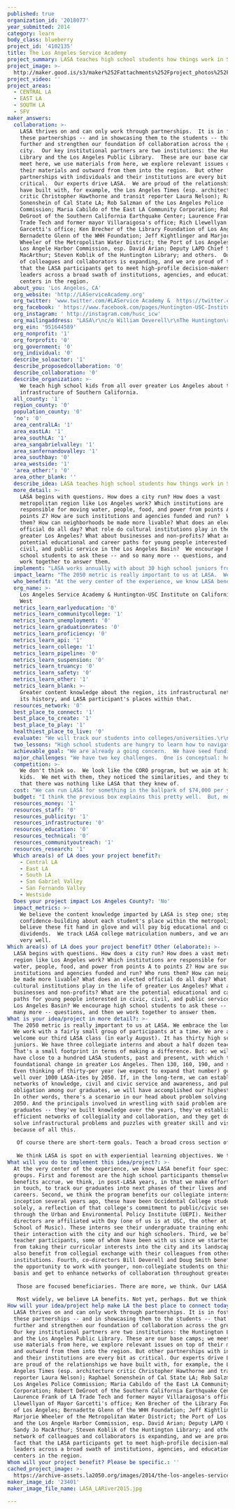 ```yaml
---
published: true
organization_id: '2018077'
year_submitted: 2014
category: learn
body_class: blueberry
project_id: '4102135'
title: The Los Angeles Service Academy
project_summary: LASA teaches high school students how things work in Southern California.
project_image: >-
  http://maker.good.is/s3/maker%252Fattachments%252Fproject_photos%252Fimages%252F23401%252Fdisplay%252FLASA_LARiver2015.jpg=c570x385
project_video: ''
project_areas:
  - CENTRAL LA
  - EAST LA
  - SOUTH LA
  - SFV
maker_answers:
  collaboration: >-
    LASA thrives on and can only work through partnerships.  It is in fostering
    these partnerships -- and in showcasing them to the students -- that we
    further and strengthen our foundation of collaboration across the great
    city.  Our key institutional partners are two institutions: the Huntington
    Library and the Los Angeles Public Library.  These are our base camps; we
    meet here, we use materials from here, we explore relevant issues on top of
    their materials and outward from them into the region.  But other
    partnerships with individuals and their institutions are every bit as
    critical.  Our experts drive LASA.  We are proud of the relationships we
    have built with, for example, the Los Angeles Times (esp. architecture
    critic Christopher Hawthorne and transit reporter Laura Nelson); Raphael
    Sonenshein of Cal State LA; Rob Salzman of the Los Angeles Police
    Commission; Maria Cabildo of the East LA Community Corporation; Robert
    DeGroot of the Southern California Earthquake Center; Laurence Frank of LA
    Trade Tech and former mayor Villaraigosa's office; Rich Llewellyan  of Mayor
    Garcetti's office; Ken Brecher of the Library Foundation of Los Angeles;
    Bernadette Glenn of the WHH Foundation; Jeff Kightlinger and Marjorie
    Wheeler of the Metropolitan Water District; the Port of Los Angeles and the
    Los Angele Harbor Commission, esp. David Arian; Deputy LAPD Chief Sandy Jo
    MacArthur; Steven Koblik of the Huntington Library; and others.  Our network
    of colleagues and collaborators is expanding, and we are proud of the fact
    that the LASA participants get to meet high-profile decision-makers and
    leaders across a broad swath of institutions, agencies, and educational
    centers in the region.
  about_you: 'Los Angeles, CA'
  org_website: 'http://LAServiceAcademy.org'
  org_twitter: 'www.twitter.com/#LAService Academy &  https://twitter.com/HUSC_ICW'
  org_facebook: ' https://www.facebook.com/pages/Huntington-USC-Institute-on-California-and-the-West/299535653439547'
  org_instagram: ' http://instagram.com/husc_icw'
  org_mailingaddress: "LASA\r\nc/o William Deverell\r\nThe Huntington\r\n1151 Oxford Road\r\nSan Marino, CA  91108"
  org_ein: '951644589'
  org_nonprofit: '1'
  org_forprofit: '0'
  org_government: '0'
  org_individual: '0'
  describe_soloactor: '1'
  describe_proposedcollaboration: '0'
  describe_collaboration: '0'
  describe_organization: >-
    We teach high school kids from all over greater Los Angeles about the
    infrastructure of Southern California.
  all_county: '1'
  region_county: '0'
  population_county: '0'
  'no': '0'
  area_centralLA: '1'
  area_eastLA: '1'
  area_southLA: '1'
  area_sangabrielvalley: '1'
  area_sanfernandovalley: '1'
  area_southbay: '0'
  area_westside: '1'
  'area_other:': '0'
  area_other_blank: ''
  describe_idea: LASA teaches high school students how things work in Southern California.
  more_detail: >-
    LASA begins with questions. How does a city run? How does a vast
    metropolitan region like Los Angeles work? Which institutions are
    responsible for moving water, people, food, and power from points A to
    points Z? How are such institutions and agencies funded and run?  Who runs
    them? How can neighborhoods be made more livable? What does an elected
    official do all day? What role do cultural institutions play in the life of
    greater Los Angeles? What about businesses and non-profits? What are the
    potential educational and career paths for young people interested in civic,
    civil, and public service in the Los Angeles Basin?  We encourage high
    school students to ask these -- and so many more -- questions, and then we
    work together to answer them.
  implement: "LASA works annually with about 30 high school juniors from all across the Los Angeles Basin.  Most of our students come from public schools and public districts; some come from private schools.  We add as well about six teachers or administrators, and as many as three collegiate interns.  Our design is simple.   We plunge the students into a four-day summer introductory seminar that teaches them the broadest strokes of Los Angeles history and culture (issues ranging from seismic vulnerabilities to film studio history, and from city governance to immigration and demographic patterns.  We do so with experts and remarkable documents from archives at The Huntington or Central Library. We build every participant's library by supplying them with key texts on LA issues and LA history.  \r\n\r\nFrom that summer immersion, we move to a once-a-month Saturday LASA session.  Each of these Saturdays (eight or nine per year) embraces a particular infrastructural issue: water, transit, the harbor, law enforcement, cultural expression/institutions, technological innovation, etc.  Each session grapples with its issue in conversation with an expert.  These are give and take sessions, and LASA students are prepared to ask good and difficult questions.  We meet at key sites: water facilities, City Hall, high-tech operations, LAPD headquarters, the harbor complex, etc.  We always get the participants out into the landscapes of greater LA; walking tours, our LASA bus, test-your-knowledge light rail explorations, etc.  Each day ends with all of us tired and very well informed as to this or that major issue within the infrastructural networks that make up metropolitan Los Angeles.  Along the way, and throughout the year, we work hard on community building efforts: public school and private school interfaces at the individual, face to face level (our students become friends with one another across the city and across circumstances); we work with our teacher participants on building collegiality across schools and districts.  Along the way, we carefully encourage all LASA students to think about their role as citizens of the metropolis and their trajectory as soon-to-be college students, a status we embrace by bringing college admissions' officers in to talk about the application process regarding the move from high school to college or university.  LASA teaches kids about LA, shows them that they have an important role to play here, and fosters friendships and community while doing so."
  impact_learn: "The 2050 metric is really important to us at LASA.  We embrace the long-term.  We work with a fairly small group of participants at a time.  We are about to welcome our third LASA class (in early August).  It has thirty high school juniors.  We have three collegiate interns and about a half dozen teachers.  That's a small footprint in terms of making a difference.  But: we will soon have close to a hundred LASA students, past and present, with which to build foundational change in greater Los Angeles.  Then 130, 160, 190, and so on.  Even thinking of thirty-per year (we expect to expand that number) gets us to well over 1000 LASA-ites by 2050.  If, in the long-term, we can establish networks of knowledge, civil and civic service and awareness, and public obligation among our graduates, we will have accomplished our highest goals.  In other words, there's a scenario in our head about problem solving in LA in 2050.  And the principals involved in wrestling with said problem are LASA graduates -- they've built knowledge over the years, they've established efficient networks of collegiality and collaboration, and they get down to solve infrastructural problems and puzzles with greater skill and vision because of all this.\r\n\r\nOf course there are short-term goals.  Teach a broad cross section of kids about LA; draw a diverse group of young people who may come from very different circumstances or parts of LA together, allow them to discover commonalities of experience and curiosity.  Put them into the landscape, teach them about going to college, show them how transit works, empower them to use libraries well  help them learn to express themselves in public settings; have a lot of fun on a Saturday LASA day.  \r\n\r\nWe think LASA is spot on with experiential learning objectives.  We think greater Los Angeles is an astonishing learning laboratory for history, policy, landscape, culture, and urbanism, and we think no one is too young to begin to grapple with his or her place in the metropolis.  We think LASA helps make LA navigable, and we think that we empower and built the confidence of the young people who join us each year."
  who_benefit: "At the very center of the experience, we know LASA benefit four specific groups.  First and foremost are the high school participants themselves.  Those benefits accrue, we think, in post-LASA years, in that we make efforts to keep in touch, to track our graduates into next phases of their lives and budding careers.  Second, we think the program benefits our collegiate interns.  Since inception several years ago, these have been Occidental College students solely, a reflection of that college's commitment to public/civic service through the Urban and Environmental Policy Institute (UEPI).  Neither of LASA's directors are affiliated with Oxy (one of us is at USC, the other at Colburn School of Music).  These interns see their undergraduate training enhanced by their interaction with the city and our high schoolers.  Third, we believe the teacher participants, some of whom have been with us since we started, benefit from taking their curricular interests into the city and its landscapes.  They also benefit from collegial exchange with their colleagues from other institutions.  Fourth, co-directors Bill Deverell and Doug Smith benefit from the opportunity to work with younger, non-collegiate students on this regular basis and get to enhance networks of collaboration throughout greater LA.  \r\n\r\nThose are focused beneficiaries.  There are more, we think.  Our LASA students take their experience back to their families.  These families often repeat our fieldtrip experiences; we go to point A on a given Saturday and the student brings her family back there on the next Saturday.  The friends of our LASA students benefit similarly, and we recruit new LASA students from these ranks.\r\n\r\nMost widely, we believe LA benefits.  Not yet, perhaps.  But we think the lines of friendship, knowledge, and commitment to public service and awareness cannot help but make LA both work better and become a better place to live and work.  That's LASA's promise, we think, and it makes it all very exciting to us."
  org_name: >-
    Los Angeles Service Academy & Huntington-USC Institute on California and the
    West
  metrics_learn_earlyeducation: '0'
  metrics_learn_communitycollege: '1'
  metrics_learn_unemployment: '0'
  metrics_learn_graduationrates: '0'
  metrics_learn_proficiency: '0'
  metrics_learn_api: '1'
  metrics_learn_college: '1'
  metrics_learn_pipeline: '0'
  metrics_learn_suspension: '0'
  metrics_learn_truancy: '0'
  metrics_learn_safety: '0'
  metrics_learn_other: '1'
  metrics_learn_blank: >-
    Greater content knowledge about the region, its infrastructural networks,
    its history, and LASA participant's places within that.
  resources_network: '0'
  best_place_to_connect: '1'
  best_place_to_create: '1'
  best_place_to_play: '1'
  healthiest_place_to_live: '0'
  evaluate: "We will track our students into colleges/universities.\r\n\r\nWe will watch as recruitment and application curves rise in the face of greater awareness and interest in LASA.\r\n\r\nWe will look to 2050 in the expectation that LASA and LASA students are keystone mechanisms within the wide project of making LA better and a better place to live, work, learn."
  two_lessons: "High school students are hungry to learn how to navigate and make sense of the gargantuan metropolis.\r\n\r\nHigh school students have little difficulty establishing connections and friendships across wide differences of background, circumstance, or experience -- if given the chance."
  achievable_goal: "We are already a going concern.  We have seed funding.  We need more to keep the project going, and to expand it.  We have grown each of the three years: from about 20 kids to more and now 30.  We have also piloted a two-day \"LASA Junior\" project aimed at 8th graders, which is possibly expandable and a good recruitment pool to draw from for the high school effort.  \r\n"
  major_challenges: "We have two key challenges.  One is conceptual: how to expand, widen our impact, grow -- but not at the expense of the specialness and community established and sustained by our relatively small numbers year to year.  We can solve this.  But it will take thought and careful planning.  We could add students at a regular clip -- five or so more per year.  That would be growth, and it would be manageable, at least in the short term.  We could run LASA wings or parallel experiences with several groups.  We could offer an experiential LASA (the Saturday model) to one group and an abridged experience to a larger group (in the summer, for example).  This is a good problem to have; we are at work figuring it out.\r\n\r\nOur second is funding.  We are at work on broadening our philanthropic outreach.  It is gradual.  We have been successful in drawing seed support to launch and sustain LASA for several years.  We think we can successfully build upon that, and we think that the LA2050 opportunities and objectives meet our vision and goals directly; this is a spectacular opportunity for us to take the next philanthropic step."
  competition: >-
    We don't think so.  We look like the CORO program, but we aim at high school
    kids.  We met with them, they noticed the similarities, and they told us
    that there was nothing like LASA that they knew of.
  cost: "We can run LASA for something in the ballpark of $74,000 per year.  Our expenses are simple: stipends for co-directors; bus and other transit fees; stipends for experts; books and other materials for students, interns, teachers; lots of food; some incidentals or service/rental fees; admission for this or that institution or facility; use-fees for, for example, rafting on the LA River.  \r\n\r\n"
  budget: "I think the previous box explains this pretty well.  But, more specifically:\r\n\r\nFounding Director Bill Deverell  $1000 per month\r\nExecutive Director Doug Smith $2500 per month\r\nTeacher/Intern Stipends $6000 per year\r\nBus/other transit $8000 a year\r\nBooks/materials $6000 a year\r\nFood/Water $6000 a year\r\nStipends for experts $6000 a year\r\nMisc $1000"
  resources_money: '1'
  resources_staff: '0'
  resources_publicity: '1'
  resources_infrastructure: '0'
  resources_education: '0'
  resources_technical: '0'
  resources_communityoutreach: '1'
  resources_research: '1'
  Which area(s) of LA does your project benefit?:
    - Central LA
    - East LA
    - South LA
    - San Gabriel Valley
    - San Fernando Valley
    - Westside
  Does your project impact Los Angeles County?: 'No'
  impact_metrics: >-
    We believe the content knowledge imparted by LASA is step one; step two is
    confidence-building about each student's place within the metropolis.  We
    believe these fit hand in glove and will pay big educational and community
    dividends.  We track LASA college matriculation numbers, and we are doing
    very well.
Which area(s) of LA does your project benefit? Other (elaborate): >-
  LASA begins with questions. How does a city run? How does a vast metropolitan
  region like Los Angeles work? Which institutions are responsible for moving
  water, people, food, and power from points A to points Z? How are such
  institutions and agencies funded and run? Who runs them? How can neighborhoods
  be made more livable? What does an elected official do all day? What role do
  cultural institutions play in the life of greater Los Angeles? What about
  businesses and non-profits? What are the potential educational and career
  paths for young people interested in civic, civil, and public service in the
  Los Angeles Basin? We encourage high school students to ask these -- and so
  many more -- questions, and then we work together to answer them.
What is your idea/project in more detail?: >-
  The 2050 metric is really important to us at LASA. We embrace the long-term.
  We work with a fairly small group of participants at a time. We are about to
  welcome our third LASA class (in early August). It has thirty high school
  juniors. We have three collegiate interns and about a half dozen teachers.
  That's a small footprint in terms of making a difference. But: we will soon
  have close to a hundred LASA students, past and present, with which to build
  foundational change in greater Los Angeles. Then 130, 160, 190, and so on.
  Even thinking of thirty-per year (we expect to expand that number) gets us to
  well over 1000 LASA-ites by 2050. If, in the long-term, we can establish
  networks of knowledge, civil and civic service and awareness, and public
  obligation among our graduates, we will have accomplished our highest goals.
  In other words, there's a scenario in our head about problem solving in LA in
  2050. And the principals involved in wrestling with said problem are LASA
  graduates -- they've built knowledge over the years, they've established
  efficient networks of collegiality and collaboration, and they get down to
  solve infrastructural problems and puzzles with greater skill and vision
  because of all this.
   
   Of course there are short-term goals. Teach a broad cross section of kids about LA; draw a diverse group of young people who may come from very different circumstances or parts of LA together, allow them to discover commonalities of experience and curiosity. Put them into the landscape, teach them about going to college, show them how transit works, empower them to use libraries well help them learn to express themselves in public settings; have a lot of fun on a Saturday LASA day. 
   
   We think LASA is spot on with experiential learning objectives. We think greater Los Angeles is an astonishing learning laboratory for history, policy, landscape, culture, and urbanism, and we think no one is too young to begin to grapple with his or her place in the metropolis. We think LASA helps make LA navigable, and we think that we empower and built the confidence of the young people who join us each year.
What will you do to implement this idea/project?: >-
  At the very center of the experience, we know LASA benefit four specific
  groups. First and foremost are the high school participants themselves. Those
  benefits accrue, we think, in post-LASA years, in that we make efforts to keep
  in touch, to track our graduates into next phases of their lives and budding
  careers. Second, we think the program benefits our collegiate interns. Since
  inception several years ago, these have been Occidental College students
  solely, a reflection of that college's commitment to public/civic service
  through the Urban and Environmental Policy Institute (UEPI). Neither of LASA's
  directors are affiliated with Oxy (one of us is at USC, the other at Colburn
  School of Music). These interns see their undergraduate training enhanced by
  their interaction with the city and our high schoolers. Third, we believe the
  teacher participants, some of whom have been with us since we started, benefit
  from taking their curricular interests into the city and its landscapes. They
  also benefit from collegial exchange with their colleagues from other
  institutions. Fourth, co-directors Bill Deverell and Doug Smith benefit from
  the opportunity to work with younger, non-collegiate students on this regular
  basis and get to enhance networks of collaboration throughout greater LA. 
   
   Those are focused beneficiaries. There are more, we think. Our LASA students take their experience back to their families. These families often repeat our fieldtrip experiences; we go to point A on a given Saturday and the student brings her family back there on the next Saturday. The friends of our LASA students benefit similarly, and we recruit new LASA students from these ranks.
   
   Most widely, we believe LA benefits. Not yet, perhaps. But we think the lines of friendship, knowledge, and commitment to public service and awareness cannot help but make LA both work better and become a better place to live and work. That's LASA's promise, we think, and it makes it all very exciting to us.
How will your idea/project help make LA the best place to connect today? In LA2050?: >-
  LASA thrives on and can only work through partnerships. It is in fostering
  these partnerships -- and in showcasing them to the students -- that we
  further and strengthen our foundation of collaboration across the great city.
  Our key institutional partners are two institutions: the Huntington Library
  and the Los Angeles Public Library. These are our base camps; we meet here, we
  use materials from here, we explore relevant issues on top of their materials
  and outward from them into the region. But other partnerships with individuals
  and their institutions are every bit as critical. Our experts drive LASA. We
  are proud of the relationships we have built with, for example, the Los
  Angeles Times (esp. architecture critic Christopher Hawthorne and transit
  reporter Laura Nelson); Raphael Sonenshein of Cal State LA; Rob Salzman of the
  Los Angeles Police Commission; Maria Cabildo of the East LA Community
  Corporation; Robert DeGroot of the Southern California Earthquake Center;
  Laurence Frank of LA Trade Tech and former mayor Villaraigosa's office; Rich
  Llewellyan of Mayor Garcetti's office; Ken Brecher of the Library Foundation
  of Los Angeles; Bernadette Glenn of the WHH Foundation; Jeff Kightlinger and
  Marjorie Wheeler of the Metropolitan Water District; the Port of Los Angeles
  and the Los Angele Harbor Commission, esp. David Arian; Deputy LAPD Chief
  Sandy Jo MacArthur; Steven Koblik of the Huntington Library; and others. Our
  network of colleagues and collaborators is expanding, and we are proud of the
  fact that the LASA participants get to meet high-profile decision-makers and
  leaders across a broad swath of institutions, agencies, and educational
  centers in the region.
Whom will your project benefit? Please be specific.: ''
cached_project_image: >-
  https://archive-assets.la2050.org/images/2014/the-los-angeles-service-academy/maker.good.is/s3/maker%252Fattachments%252Fproject_photos%252Fimages%252F23401%252Fdisplay%252FLASA_LARiver2015.jpg=c570x385.jpg
maker_image_id: '23401'
maker_image_file_name: LASA_LARiver2015.jpg

---
```

